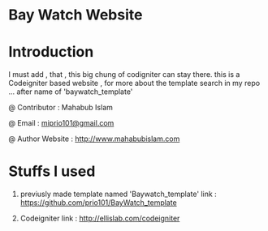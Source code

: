 Bay Watch Website
===================

#	Introduction
I must add , that , this big chung of codigniter can stay there.
this is a Codeigniter based website , 
for more about the template search in my repo ...
	after name of 'baywatch_template'

@ Contributor : Mahabub Islam

@ Email : miprio101@gmail.com

@ Author Website : http://www.mahabubislam.com 


#	Stuffs I used

1.	previusly made template named 'Baywatch_template'
	link : https://github.com/prio101/BayWatch_template	

2.	Codeigniter 
	link : http://ellislab.com/codeigniter



